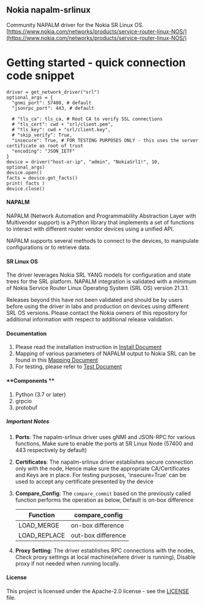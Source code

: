 ## **Nokia napalm-srlinux**
Community NAPALM driver for the Nokia SR Linux OS. [https://www.nokia.com/networks/products/service-router-linux-NOS/](https://www.nokia.com/networks/products/service-router-linux-NOS/) 

# Getting started - quick connection code snippet
```
driver = get_network_driver("srl")
optional_args = {
  "gnmi_port": 57400, # default
  "jsonrpc_port": 443, # default

  # "tls_ca": tls_ca, # Root CA to verify SSL connections
  # "tls_cert": cwd + "srl/client.pem",
  # "tls_key": cwd + "srl/client.key",
  # "skip_verify": True,
  "insecure": True, # FOR TESTING PURPOSES ONLY - this uses the server certificate as root of trust
  "encoding": "JSON_IETF"
}
device = driver("host-or-ip", "admin", "NokiaSrl1!", 10, optional_args)
device.open()
facts = device.get_facts()
print( facts )
device.close()
```

#### **NAPALM**
NAPALM (Network Automation and Programmability Abstraction Layer with Multivendor support) is a Python library that implements a set of functions to interact with different router vendor devices using a unified API.

NAPALM supports several methods to connect to the devices, to manipulate configurations or to retrieve data.

#### **SR Linux OS**

The driver leverages Nokia SRL YANG models for configuration and state trees for the SRL platform.
NAPALM integration is validated with a minimum of Nokia Service Router Linux Operating System (SRL OS) version 21.3.1. 

Releases beyond this have not been validated and should be by users before using the driver in labs and production on devices using different SRL OS versions. Please contact the Nokia owners of this repository for additional information with respect to additional release validation.


#### **Documentation**
1) Please read the installation instruction in [Install Document](Install.md)
2) Mapping of various parameters of NAPALM output to Nokia SRL can be found in this [Mapping Document](Summary_of_Methods.pdf)
3) For testing, please refer to [Test Document](https://napalm.readthedocs.io/en/latest/development/testing_framework.html)

#### **Components **
1) Python (3.7 or later)
2) grpcio
3) protobuf

##### **Important Notes**

1. **Ports**: The napalm-srlinux driver uses gNMI and JSON-RPC for various functions, Make sure to enable the ports at SR Linux Node (57400 and 443 respectively by default)
2. **Certificates**: The napalm-srlinux driver establishes secure connection only with the node, Hence make sure the appropriate CA/Certificates and Keys are in place.
   For testing purposes, 'insecure=True' can be used to accept any certificate presented by the device
3. **Compare_Config**: The `compare_commit` based on the previously called function performs the operation as below, Default is on-box difference

	| Function | compare_config |
	|----------|----------------|
	|LOAD_MERGE| on-box difference|
	|LOAD_REPLACE|out-box difference

4. **Proxy Setting**: The driver establishes RPC connections with the nodes, Check proxy settings at local machine(where driver is running), Disable proxy if not needed when running locally.


#### License
This project is licensed under the Apache-2.0 license - see the [LICENSE](LICENSE) file. 

